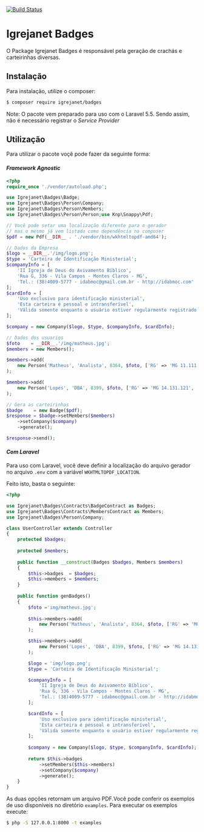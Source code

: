 [![Build Status](https://app.travis-ci.com/devLopez/badges.svg?branch=master)](https://travis-ci.org/devLopez/badges)

# Igrejanet Badges

O Package Igrejanet Badges é responsável pela geração de crachás
e carteirinhas diversas.

## Instalação

Para instalação, utilize o composer:

```sh
$ composer require igrejanet/badges
```

Note: O pacote vem preparado para uso com o Laravel 5.5. Sendo assim, não é necessário registrar o *Service Provider*

## Utilização

Para utilizar o pacote voçê pode fazer da seguinte forma:

#### *Framework Agnostic*

```php
<?php
require_once './vendor/autoload.php';

use Igrejanet\Badges\Badge;
use Igrejanet\Badges\Person\Company;
use Igrejanet\Badges\Person\Members;
use Igrejanet\Badges\Person\Person;use Knp\Snappy\Pdf;

// Você pode setar uma localização diferente para o gerador
// mas o mesmo já vem listado como dependência no composer
$pdf = new Pdf(__DIR__ . './vendor/bin/wkhtmltopdf-amd64');

// Dados da Empresa
$logo = __DIR__.'/img/logo.png';
$type = 'Carteira de Identificação Ministerial';
$companyInfo = [
    'II Igreja de Deus do Avivamento Bíblico',
    'Rua G, 336 - Vila Campos - Montes Claros - MG',
    'Tel.: (38)4009-5777 - idabmoc@gmail.com.br - http://idabmoc.com'
];
$cardInfo = [
    'Uso exclusivo para identificação ministerial',
    'Esta carteira é pessoal e intransferível',
    'Válida somente enquanto o usuário estiver regularmente registrado'
];

$company = new Company($logo, $type, $companyInfo, $cardInfo);

// Dados dos usuarios
$foto    = __DIR__.'/img/matheus.jpg';
$members = new Members();

$members->add(
    new Person('Matheus', 'Analista', 8364, $foto, ['RG' => 'MG 11.111.111'])
);

$members->add(
    new Person('Lopes', 'DBA', 8399, $foto, ['RG' => 'MG 14.131.121', 'CPF' => '101.384.146-88', 'Cargo' => 'DBA'])
);

// Gera as carteirinhas
$badge    = new Badge($pdf);
$response = $badge->setMembers($members)
    ->setCompany($company)
    ->generate();

$response->send();
```

#### *Com Laravel*

Para uso com Laravel, você deve definir a localização do
arquivo gerador no arquivo `.env` com a variável `WKHTMLTOPDF_LOCATION`.

Feito isto, basta o seguinte:
```php
<?php

use Igrejanet\Badges\Contracts\BadgeContract as Badges;
use Igrejanet\Badges\Contracts\MembersContract as Members;
use Igrejanet\Badges\Person\Company;

class UserController extends Controller
{
    protected $badges;
    
    protected $members;
    
    public function __construct(Badges $badges, Members $members)
    {
        $this->badges  = $badges;
        $this->members = $members;
    }
    
    public function genBadges()
    {
        $foto ='img/matheus.jpg';
        
        $this->members->add(
            new Person('Matheus', 'Analista', 8364, $foto, ['RG' => 'MG 11.111.111'])
        );

        $this->members->add(
            new Person('Lopes', 'DBA', 8399, $foto, ['RG' => 'MG 14.131.121', 'CPF' => '101.384.146-88', 'Cargo' => 'DBA'])
        );

        $logo = 'img/logo.png';
        $type = 'Carteira de Identificação Ministerial';

        $companyInfo = [
            'II Igreja de Deus do Avivamento Bíblico',
            'Rua G, 336 - Vila Campos - Montes Claros - MG',
            'Tel.: (38)4009-5777 - idabmoc@gmail.com.br - http://idabmoc.com'
        ];

        $cardInfo = [
            'Uso exclusivo para identificação ministerial',
            'Esta carteira é pessoal e intransferível',
            'Válida somente enquanto o usuário estiver regularmente registrado'
        ];
        
        $company = new Company($logo, $type, $companyInfo, $cardInfo);
        
        return $this->badges
            ->setMembers($this->members)
            ->setCompany($company)
            ->generate();
    }
}
```

As duas opções retornam um arquivo PDF.Você pode conferir os exemplos de uso
disponíveis no diretório `examples`. Para executar os exemplos
execute: 
```sh
$ php -S 127.0.0.1:8000 -t examples
```
